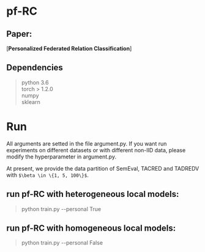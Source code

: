 # pf-RC
## Paper:
[**Personalized Federated Relation Classification**]

## Dependencies
> python 3.6  
> torch > 1.2.0  
> numpy  
> sklearn
> 

# Run
All arguments are setted in the file argument.py. If you want run experiments on different datasets or with different non-IID data, please modify the hyperparameter in argument.py.

At present, we provide the data partition of SemEval, TACRED and TADREDV with `$\beta \in \{1, 5, 100\}$`.

## run pf-RC with heterogeneous local models: 
> python train.py --personal True 
## run pf-RC with homogeneous local models: 
> python train.py --personal False

